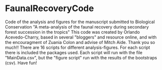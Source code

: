 # FaunalRecoveryCode
Code of the analysis and figures for the manuscript submitted to Biological Conservation "A meta-analysis of the faunal recovery during secondary forest succession in the tropics"
This code was created by Orlando Acevedo-Charry, based in several "bloggers" and resource online, and with the encouragment of Zuania Colon and advise of Mitch Aide. Thank you so much!! 
There are 16 scripts for different analysis-figures. For each script there is included the packages used. Each script will run with the file "MainData.csv", but the "figure script" run with the results of the bootstraps (csv). Have fun!
